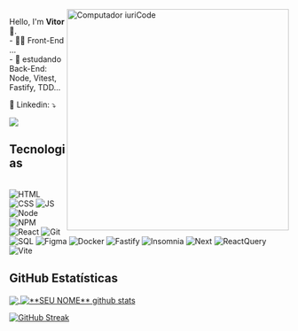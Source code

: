 <img src="https://raw.githubusercontent.com/MicaelliMedeiros/micaellimedeiros/master/image/computer-illustration.png" min-width="400px" max-width="400px" width="400px" align="right" alt="Computador iuriCode">

<p> 
  Hello, I'm <strong>Vitor</strong> 👋.<br>
  - 👨‍💻 Front-End ... <br>
  - 📘 estudando Back-End: Node, Vitest, Fastify, TDD... <br>
</p>

<p>
  💌 Linkedin: ⤵️
</p>

<p>
  <a href="https://www.linkedin.com/in/vitor-santos-5744861b2/" alt="Linkedin">
  <img src="https://img.shields.io/badge/-Linkedin-0e76a8?style=flat-square&logo=Linkedin&logoColor=white&link=LINK-DO-SEU-LINKEDIN" /></a>
</p> 

## **Tecnologias**

<div align="left" style="display: inline_block"><br>
  <img  alt="HTML" src="https://img.shields.io/badge/HTML-239120?style=for-the-badge&logo=html5&logoColor=white">
  <img  alt="CSS"  src="https://img.shields.io/badge/CSS-239120?&style=for-the-badge&logo=css3&logoColor=white">
  <img  alt="JS" src="https://img.shields.io/badge/JavaScript-F7DF1E?style=for-the-badge&logo=javascript&logoColor=black">
  <img  alt="Node" src="https://img.shields.io/badge/Node.js-339933?style=for-the-badge&logo=nodedotjs&logoColor=white">
  <img  alt="NPM" src="https://img.shields.io/badge/npm-CB3837?style=for-the-badge&logo=npm&logoColor=white">
  <img  alt="React" src="https://img.shields.io/badge/React-20232A?style=for-the-badge&logo=react&logoColor=61DAFB">
  <img  alt="Git" src="https://img.shields.io/badge/Git-E34F26?style=for-the-badge&logo=git&logoColor=white">
  <img  alt="SQL" src="https://img.shields.io/badge/MySQL-005C84?style=for-the-badge&logo=mysql&logoColor=white">
  <img  alt="Figma" src="https://img.shields.io/badge/Figma-F24E1E?style=for-the-badge&logo=figma&logoColor=white">
  <img  alt="Docker" src="https://img.shields.io/badge/Docker-2CA5E0?style=for-the-badge&logo=docker&logoColor=white">
  <img  alt="Fastify" src="https://img.shields.io/badge/fastify-202020?style=for-the-badge&logo=fastify&logoColor=white">
  <img  alt="Insomnia" src="https://img.shields.io/badge/Insomnia-5849be?style=for-the-badge&logo=Insomnia&logoColor=white">
  <img  alt="Next" src="https://img.shields.io/badge/next.js-000000?style=for-the-badge&logo=nextdotjs&logoColor=white">
  <img  alt="ReactQuery" src="https://img.shields.io/badge/React_Query-FF4154?style=for-the-badge&logo=React_Query&logoColor=white">
  <img  alt="Vite" src="https://img.shields.io/badge/Vite-B73BFE?style=for-the-badge&logo=vite&logoColor=FFD62E">
</div>
 
 
 ## **GitHub Estatísticas**


 <a  href="https://github.com/vitorFRE">
  <img align="center" src="https://github-readme-stats.vercel.app/api/top-langs/?username=vitorfre&theme=dracula&hide_langs_below=1" />
 </a>

<a href="https://github.com/vitorFRE">
 <img align="center" src="https://github-readme-stats.vercel.app/api?username=vitorfre&show_icons=true&theme=dracula&line_height=27" alt="**SEU NOME** github stats"/>
</a>


[![GitHub Streak](https://streak-stats.demolab.com?user=vitorFRE&theme=neon-palenight&locale=pt_BR&date_format=j%2Fn%5B%2FY%5D)](https://git.io/streak-stats)
